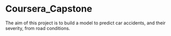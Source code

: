 # Coursera_Capstone
The aim of this project is to build a model to predict car accidents, and their severity, from road conditions.

